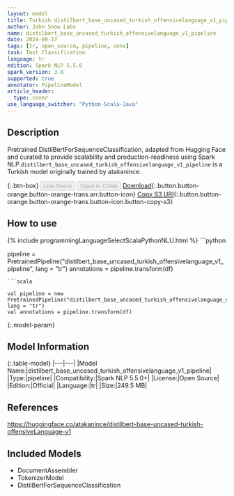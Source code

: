 ```yaml
---
layout: model
title: Turkish distilbert_base_uncased_turkish_offensivelanguage_v1_pipeline pipeline DistilBertForSequenceClassification from atakanince
author: John Snow Labs
name: distilbert_base_uncased_turkish_offensivelanguage_v1_pipeline
date: 2024-09-17
tags: [tr, open_source, pipeline, onnx]
task: Text Classification
language: tr
edition: Spark NLP 5.5.0
spark_version: 3.0
supported: true
annotator: PipelineModel
article_header:
  type: cover
use_language_switcher: "Python-Scala-Java"
---
```


## Description

Pretrained DistilBertForSequenceClassification, adapted from Hugging Face and curated to provide scalability and production-readiness using Spark NLP.`distilbert_base_uncased_turkish_offensivelanguage_v1_pipeline` is a Turkish model originally trained by atakanince.

{:.btn-box}
<button class="button button-orange" disabled>Live Demo</button>
<button class="button button-orange" disabled>Open in Colab</button>
[Download](https://s3.amazonaws.com/auxdata.johnsnowlabs.com/public/models/distilbert_base_uncased_turkish_offensivelanguage_v1_pipeline_tr_5.5.0_3.0_1726593463667.zip){:.button.button-orange.button-orange-trans.arr.button-icon}
[Copy S3 URI](s3://auxdata.johnsnowlabs.com/public/models/distilbert_base_uncased_turkish_offensivelanguage_v1_pipeline_tr_5.5.0_3.0_1726593463667.zip){:.button.button-orange.button-orange-trans.button-icon.button-copy-s3}

## How to use



<div class="tabs-box" markdown="1">
{% include programmingLanguageSelectScalaPythonNLU.html %}
```python

pipeline = PretrainedPipeline("distilbert_base_uncased_turkish_offensivelanguage_v1_pipeline", lang = "tr")
annotations =  pipeline.transform(df)   

```
```scala

val pipeline = new PretrainedPipeline("distilbert_base_uncased_turkish_offensivelanguage_v1_pipeline", lang = "tr")
val annotations = pipeline.transform(df)

```
</div>

{:.model-param}
## Model Information

{:.table-model}
|---|---|
|Model Name:|distilbert_base_uncased_turkish_offensivelanguage_v1_pipeline|
|Type:|pipeline|
|Compatibility:|Spark NLP 5.5.0+|
|License:|Open Source|
|Edition:|Official|
|Language:|tr|
|Size:|249.5 MB|

## References

https://huggingface.co/atakanince/distilbert-base-uncased-turkish-offensiveLanguage-v1

## Included Models

- DocumentAssembler
- TokenizerModel
- DistilBertForSequenceClassification